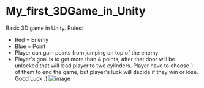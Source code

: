 # My_first_3DGame_in_Unity
Basic 3D game in Unity.
Rules:
- Red = Enemy
- Blue = Point
- Player can gain points from jumping on top of the enemy
- Player's goal is to get more than 4 points, after that door will be unlocked that will lead player to two cylinders. Player have to choose 1 of them to end the game, but  player's luck will decide if they win or lose. 
Good Luck :)
![image](https://user-images.githubusercontent.com/56367868/162810665-964b2fbe-aac4-4f19-bb7e-5c37ed7e35a8.png)
